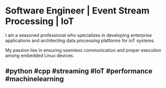 # Software Engineer | Event Stream Processing | IoT

I am a seasoned professional who specializes in developing enterprise applications and architecting data processing platforms for IoT systems.

My passion lies in ensuring seamless communication and proper execution among embedded Linux devices.

## #python #cpp #streaming #IoT #performance #machinelearning
